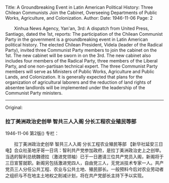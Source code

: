 Title: A Groundbreaking Event in Latin American Political History: Three Chilean Communists Join the Cabinet, Overseeing Departments of Public Works, Agriculture, and Colonization.
Author:
Date: 1946-11-06
Page: 2

　　Xinhua News Agency, Yan'an, 3rd: A dispatch from United Press, Santiago, dated the 1st, reports: The participation of the Chilean Communist Party in the government is a groundbreaking event in Latin American political history. The elected Chilean President, Videla (leader of the Radical Party), invited three Communist Party members to join the cabinet on the 1st. The new cabinet will be sworn in on the 3rd. The new cabinet also includes four members of the Radical Party, three members of the Liberal Party, and one non-partisan technical expert. The three Communist Party members will serve as Ministers of Public Works, Agriculture and Public Lands, and Colonization. It is generally expected that plans for the organization of agricultural laborers and the reduction of land rights of absentee landlords will be implemented under the leadership of the Communist Party ministers.



<hr /> 

Original: 


### 拉丁美洲政治史创举  智共三人入阁  分长工程农业殖民等部

1946-11-06
第2版()
专栏：

　　拉丁美洲政治史创举
    智共三人入阁
    分长工程农业殖民等部
    【新华社延安三日电】合众社圣地牙哥一日讯：智利共产党参加政府，是拉丁美洲政治史上之创举。当选的智利总统魏德拉（激进党领袖）已于一日邀请三位共产党员入阁，新阁将于三日宣誓就职。新阁另包括激进党四人，自由党三人，无党派技术专家一人。共产党员三人分任公共工程、农业与公共土地、殖民部长。一般预料今后对农业劳动者之组织与不在地主土地权之削减计划，将在共产党部长主持下予以实现。
